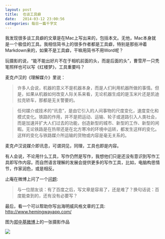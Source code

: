 ```yaml
---
layout: post
title:  也谈工具癖
date:   2014-03-12 23:00:56
categories: 每日一篇千字文 
---
```


我发现很多谈工具癖的文章是在Mac上写出来的，包括本文。无他，Mac本身就是一个极佳的工具。我相信简书上的很多作者都是工具癖，特别是那些冲着Markdown来的，如果不是工具癖，干嘛用简书不用Word呢？

玩摄影的说，“能不能出好片不在于相机前面的头，而是后面的头”，曹雪芹一只秃笔照样也可以写《红楼梦》，工具重要吗？

麦克卢汉的《理解媒介》里说：
>许多人会说，机器的意义不是机器本身，而是人们利用机器所做的事情。但是，如果从机器如何改变人际关系来看，无论机器生成的是玉米片还是凯迪拉克轿车，那都是无关警要的。

>任何媒介或技术的“讯息”，是由它引入的人间事物的尺度变化，速度变化和模式变化。铁路的作用，并不是把运动、运输、轮子或道路引入人类社会，而是加速并扩大人们过去的功能，创造新型的城市、新型的工作、新型的闲暇。无论铁路是在热带还是在北方寒冷的环境中运转，都发生这样的变化。这样的变化与铁路媒介所运输的货物或内容是毫无关系的。

麦克卢汉说媒介即讯息，可谓洞见，同理，工具也即是内容。

有人会说，不论用什么工具，写作仍然是写作，我想他们只是还没有意识到写作工具即写作内容。而自然语言理解的发展会提供更多的写作工具，比如，电脑构思情节，作家润色，或是相反。

止庵在微博上问了一个[问题](http://weibo.com/1229587265/AA3j058P2):
>与一位朋友谈：有了百度之后，写文章是容易了，还是难了？换句话说：百度能查到的，还有没有必要写？

最后，看一个可以帮助你写出海明威风格文章的工具:
http://www.hemingwayapp.com/

图为[郑中基微博](http://weibo.com/1729985405/wr0tgat59m)上的一张摄影作品

![](http://ww2.sinaimg.cn/bmiddle/671d7b7djw6dbpegjnap9j.jpg)

